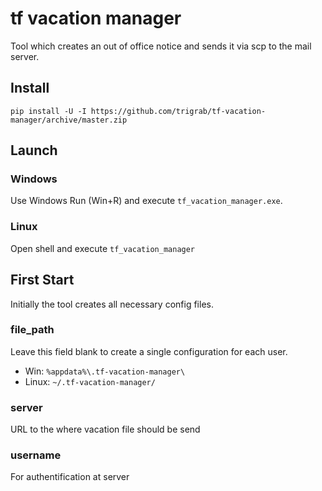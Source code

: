 # tf vacation manager

Tool which creates an out of office notice and sends it via scp to the mail server.

## Install
`pip install -U -I https://github.com/trigrab/tf-vacation-manager/archive/master.zip`

## Launch
### Windows
Use Windows Run (Win+R) and execute `tf_vacation_manager.exe`.

### Linux
Open shell and execute `tf_vacation_manager`

## First Start
Initially the tool creates all necessary config files. 

### file_path
Leave this field blank to create a single configuration for each user.
  - Win: `%appdata%\.tf-vacation-manager\`
  - Linux: `~/.tf-vacation-manager/`

### server
URL to the where vacation file should be send

### username
For authentification at server   
